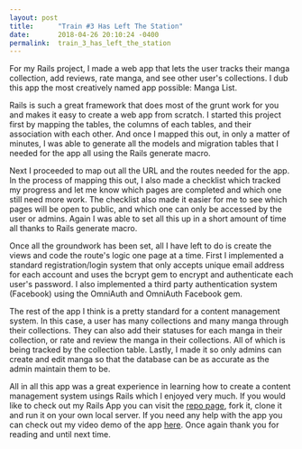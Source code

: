 ```yaml
---
layout: post
title:      "Train #3 Has Left The Station"
date:       2018-04-26 20:10:24 -0400
permalink:  train_3_has_left_the_station
---
```



For my Rails project, I made a web app that lets the user tracks their manga collection, add reviews, rate manga, and see other user's collections. I dub this app the most creatively named app possible: Manga List. 

Rails is such a great framework that does most of the grunt work for you and makes it easy to create a web app from scratch. I started this project first by mapping the tables, the columns of each tables, and their association with each other. And once I mapped this out, in only a matter of minutes, I was able to generate all the models and migration tables that I needed for the app all using the Rails generate macro. 

Next I proceeded to map out all the URL and the routes needed for the app. In the process of mapping this out, I also made a checklist which tracked my progress and let me know which pages are completed and which one still need more work. The checklist also made it easier for me to see which pages will be open to public, and which one can only be accessed by the user or admins. Again I was able to set all this up in a short amount of time all thanks to Rails generate macro. 

Once all the groundwork has been set, all I have left to do is create the views and code the route's logic one page at a time. First I implemented a standard registration/login system that only accepts unique email address for each account and uses the bcrypt gem to encrypt and authenticate each user's password. I also implemented a third party authentication system (Facebook) using the OmniAuth and OmniAuth Facebook gem. 

The rest of the app I think is a pretty standard for a content management system. In this case, a user has many collections and many manga through their collections. They can also add their statuses for each manga in their collection, or rate and review the manga in their collections. All of which is being tracked by the collection table. Lastly, I made it so only admins can create and edit manga so that the database can be as accurate as the admin maintain them to be. 

All in all this app was a great experience in learning how to create a content management system usings Rails which I enjoyed very much. If you would like to check out my Rails App you can visit the [repo page](https://github.com/rockychiang/manga_list_app), fork it, clone it and run it on your own local server. If you need any help with the app you can check out my video demo of the app [here](https://youtu.be/Hcom4fokZvw). Once again thank you for reading and until next time.
